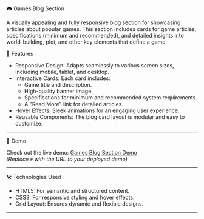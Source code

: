 🎮 Games Blog Section

A visually appealing and fully responsive blog section for showcasing articles about popular games. This section includes cards for game articles, specifications (minimum and recommended), and detailed insights into world-building, plot, and other key elements that define a game.

 🌟 Features

- Responsive Design: Adapts seamlessly to various screen sizes, including mobile, tablet, and desktop.
- Interactive Cards: Each card includes:
  - Game title and description.
  - High-quality banner image.
  - Specifications for minimum and recommended system requirements.
  - A "Read More" link for detailed articles.
- Hover Effects: Sleek animations for an engaging user experience.
- Reusable Components: The blog card layout is modular and easy to customize.

---

🚀 Demo

Check out the live demo: [Games Blog Section Demo](#)  
*(Replace `#` with the URL to your deployed demo)*

---

🛠️ Technologies Used

- HTML5: For semantic and structured content.
- CSS3: For responsive styling and hover effects.
- Grid Layout: Ensures dynamic and flexible designs.

---



